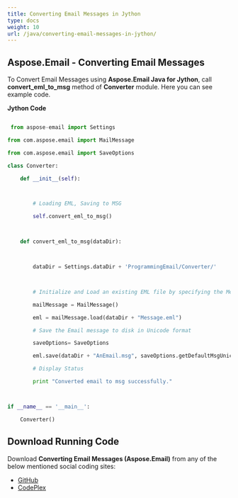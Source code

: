 ```yaml
---
title: Converting Email Messages in Jython
type: docs
weight: 10
url: /java/converting-email-messages-in-jython/
---
```


## **Aspose.Email - Converting Email Messages**
To Convert Email Messages using **Aspose.Email Java for Jython**, call **convert_eml_to_msg** method of **Converter** module. Here you can see example code.

**Jython Code**

``` python

 from aspose-email import Settings

from com.aspose.email import MailMessage

from com.aspose.email import SaveOptions

class Converter:

    def __init__(self):



        # Loading EML, Saving to MSG

        self.convert_eml_to_msg()



    def convert_eml_to_msg(dataDir):



        dataDir = Settings.dataDir + 'ProgrammingEmail/Converter/'



        # Initialize and Load an existing EML file by specifying the MessageFormat

        mailMessage = MailMessage()

        eml = mailMessage.load(dataDir + "Message.eml")

        # Save the Email message to disk in Unicode format

        saveOptions= SaveOptions

        eml.save(dataDir + "AnEmail.msg", saveOptions.getDefaultMsgUnicode())

        # Display Status

        print "Converted email to msg successfully."



if __name__ == '__main__':        

    Converter()

```
## **Download Running Code**
Download **Converting Email Messages (Aspose.Email)** from any of the below mentioned social coding sites:

- [GitHub](https://github.com/aspose-email/Aspose.Email-for-Java/releases/tag/Aspose.Email_Java_for_Jython-v1.0)
- [CodePlex](https://asposeemailjavajython.codeplex.com/releases/view/620655)
